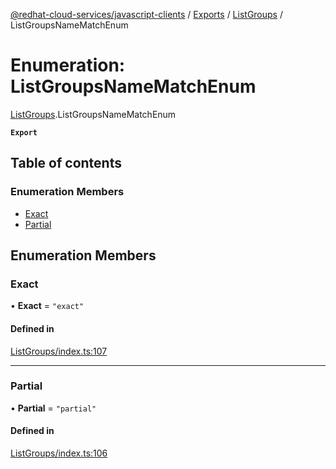 [@redhat-cloud-services/javascript-clients](../README.md) / [Exports](../modules.md) / [ListGroups](../modules/ListGroups.md) / ListGroupsNameMatchEnum

# Enumeration: ListGroupsNameMatchEnum

[ListGroups](../modules/ListGroups.md).ListGroupsNameMatchEnum

**`Export`**

## Table of contents

### Enumeration Members

- [Exact](ListGroups.ListGroupsNameMatchEnum.md#exact)
- [Partial](ListGroups.ListGroupsNameMatchEnum.md#partial)

## Enumeration Members

### Exact

• **Exact** = ``"exact"``

#### Defined in

[ListGroups/index.ts:107](https://github.com/RedHatInsights/javascript-clients/blob/main/packages/rbac/ListGroups/index.ts#L107)

___

### Partial

• **Partial** = ``"partial"``

#### Defined in

[ListGroups/index.ts:106](https://github.com/RedHatInsights/javascript-clients/blob/main/packages/rbac/ListGroups/index.ts#L106)
